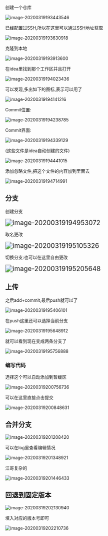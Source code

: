 创建一个仓库

![image-20200319193443546](https://sumomoriaty.oss-cn-beijing.aliyuncs.com/image-20200319193443546.png)

已经配置过SSH,所以在这里可以通过SSH地址获取

![image-20200319193630918](https://sumomoriaty.oss-cn-beijing.aliyuncs.com/image-20200319193630918.png)

克隆到本地

![image-20200319193913600](https://sumomoriaty.oss-cn-beijing.aliyuncs.com/image-20200319193913600.png)

在idea里找到那个工作区并且打开

![image-20200319194023436](https://sumomoriaty.oss-cn-beijing.aliyuncs.com/image-20200319194023436.png)

可以发现,多出如下的图标,表示可以用了

![image-20200319194141216](https://sumomoriaty.oss-cn-beijing.aliyuncs.com/image-20200319194141216.png)

Commit位置:

![image-20200319194238785](https://sumomoriaty.oss-cn-beijing.aliyuncs.com/image-20200319194238785.png)

Commit界面:

![image-20200319194339129](https://sumomoriaty.oss-cn-beijing.aliyuncs.com/image-20200319194339129.png)

(这些文件是idea自动创建的文件)

![image-20200319194441015](https://sumomoriaty.oss-cn-beijing.aliyuncs.com/image-20200319194441015.png)

添加忽略文件,把这个文件的内容加到里面去

![image-20200319194714991](https://sumomoriaty.oss-cn-beijing.aliyuncs.com/image-20200319194714991.png)

## 分支

创建分支

<img src="https://sumomoriaty.oss-cn-beijing.aliyuncs.com/image-20200319194953072.png" alt="image-20200319194953072" style="zoom:150%;" />

取名更改

<img src="https://sumomoriaty.oss-cn-beijing.aliyuncs.com/image-20200319195105326.png" alt="image-20200319195105326" style="zoom:150%;" />

切换分支:也可以在这里自由更改

<img src="https://sumomoriaty.oss-cn-beijing.aliyuncs.com/image-20200319195205648.png" alt="image-20200319195205648" style="zoom:150%;" />

## 上传

之后add+commit,最后push就可以了

![image-20200319195406101](https://sumomoriaty.oss-cn-beijing.aliyuncs.com/image-20200319195406101.png)

在push这里还可以选择当前分支

![image-20200319195648912](https://sumomoriaty.oss-cn-beijing.aliyuncs.com/image-20200319195648912.png)

就可以看到现在变成两条分支了

![image-20200319195756888](https://sumomoriaty.oss-cn-beijing.aliyuncs.com/image-20200319195756888.png)

### 编写代码

选择这个可以自动添加到暂缓区

![image-20200319200756736](https://sumomoriaty.oss-cn-beijing.aliyuncs.com/image-20200319200756736.png)

可以在这里直接点击提交

![image-20200319200848631](https://sumomoriaty.oss-cn-beijing.aliyuncs.com/image-20200319200848631.png)

## 合并分支

![image-20200319201208420](https://sumomoriaty.oss-cn-beijing.aliyuncs.com/image-20200319201208420.png)

可以在log里查看编辑情况

![image-20200319201348921](https://sumomoriaty.oss-cn-beijing.aliyuncs.com/image-20200319201348921.png)

江哥复杂的

![image-20200319201446433](https://sumomoriaty.oss-cn-beijing.aliyuncs.com/image-20200319201446433.png)

## 回退到固定版本

![image-20200319202130940](https://sumomoriaty.oss-cn-beijing.aliyuncs.com/image-20200319202130940.png)

填入对应的版本号即可

![image-20200319202210736](https://sumomoriaty.oss-cn-beijing.aliyuncs.com/image-20200319202210736.png)